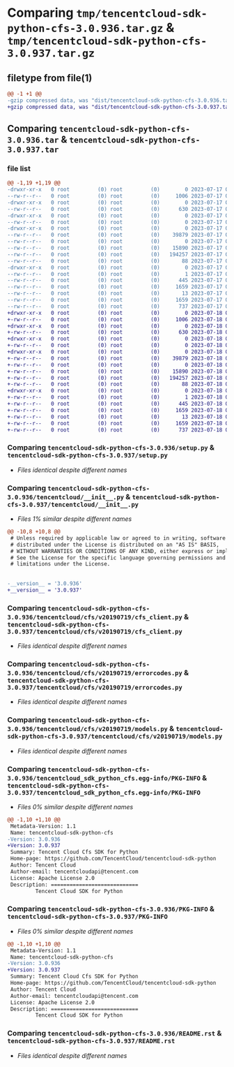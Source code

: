 # Comparing `tmp/tencentcloud-sdk-python-cfs-3.0.936.tar.gz` & `tmp/tencentcloud-sdk-python-cfs-3.0.937.tar.gz`

## filetype from file(1)

```diff
@@ -1 +1 @@
-gzip compressed data, was "dist/tencentcloud-sdk-python-cfs-3.0.936.tar", last modified: Mon Jul 17 00:20:20 2023, max compression
+gzip compressed data, was "dist/tencentcloud-sdk-python-cfs-3.0.937.tar", last modified: Tue Jul 18 00:19:46 2023, max compression
```

## Comparing `tencentcloud-sdk-python-cfs-3.0.936.tar` & `tencentcloud-sdk-python-cfs-3.0.937.tar`

### file list

```diff
@@ -1,19 +1,19 @@
-drwxr-xr-x   0 root         (0) root         (0)        0 2023-07-17 00:20:20.000000 tencentcloud-sdk-python-cfs-3.0.936/
--rw-r--r--   0 root         (0) root         (0)     1006 2023-07-17 00:20:19.000000 tencentcloud-sdk-python-cfs-3.0.936/setup.py
-drwxr-xr-x   0 root         (0) root         (0)        0 2023-07-17 00:20:20.000000 tencentcloud-sdk-python-cfs-3.0.936/tencentcloud/
--rw-r--r--   0 root         (0) root         (0)      630 2023-07-17 00:20:19.000000 tencentcloud-sdk-python-cfs-3.0.936/tencentcloud/__init__.py
-drwxr-xr-x   0 root         (0) root         (0)        0 2023-07-17 00:20:20.000000 tencentcloud-sdk-python-cfs-3.0.936/tencentcloud/cfs/
--rw-r--r--   0 root         (0) root         (0)        0 2023-07-17 00:20:19.000000 tencentcloud-sdk-python-cfs-3.0.936/tencentcloud/cfs/__init__.py
-drwxr-xr-x   0 root         (0) root         (0)        0 2023-07-17 00:20:20.000000 tencentcloud-sdk-python-cfs-3.0.936/tencentcloud/cfs/v20190719/
--rw-r--r--   0 root         (0) root         (0)    39879 2023-07-17 00:20:19.000000 tencentcloud-sdk-python-cfs-3.0.936/tencentcloud/cfs/v20190719/cfs_client.py
--rw-r--r--   0 root         (0) root         (0)        0 2023-07-17 00:20:19.000000 tencentcloud-sdk-python-cfs-3.0.936/tencentcloud/cfs/v20190719/__init__.py
--rw-r--r--   0 root         (0) root         (0)    15890 2023-07-17 00:20:19.000000 tencentcloud-sdk-python-cfs-3.0.936/tencentcloud/cfs/v20190719/errorcodes.py
--rw-r--r--   0 root         (0) root         (0)   194257 2023-07-17 00:20:19.000000 tencentcloud-sdk-python-cfs-3.0.936/tencentcloud/cfs/v20190719/models.py
--rw-r--r--   0 root         (0) root         (0)       88 2023-07-17 00:20:20.000000 tencentcloud-sdk-python-cfs-3.0.936/setup.cfg
-drwxr-xr-x   0 root         (0) root         (0)        0 2023-07-17 00:20:20.000000 tencentcloud-sdk-python-cfs-3.0.936/tencentcloud_sdk_python_cfs.egg-info/
--rw-r--r--   0 root         (0) root         (0)        1 2023-07-17 00:20:20.000000 tencentcloud-sdk-python-cfs-3.0.936/tencentcloud_sdk_python_cfs.egg-info/dependency_links.txt
--rw-r--r--   0 root         (0) root         (0)      445 2023-07-17 00:20:20.000000 tencentcloud-sdk-python-cfs-3.0.936/tencentcloud_sdk_python_cfs.egg-info/SOURCES.txt
--rw-r--r--   0 root         (0) root         (0)     1659 2023-07-17 00:20:20.000000 tencentcloud-sdk-python-cfs-3.0.936/tencentcloud_sdk_python_cfs.egg-info/PKG-INFO
--rw-r--r--   0 root         (0) root         (0)       13 2023-07-17 00:20:20.000000 tencentcloud-sdk-python-cfs-3.0.936/tencentcloud_sdk_python_cfs.egg-info/top_level.txt
--rw-r--r--   0 root         (0) root         (0)     1659 2023-07-17 00:20:20.000000 tencentcloud-sdk-python-cfs-3.0.936/PKG-INFO
--rw-r--r--   0 root         (0) root         (0)      737 2023-07-17 00:20:19.000000 tencentcloud-sdk-python-cfs-3.0.936/README.rst
+drwxr-xr-x   0 root         (0) root         (0)        0 2023-07-18 00:19:46.000000 tencentcloud-sdk-python-cfs-3.0.937/
+-rw-r--r--   0 root         (0) root         (0)     1006 2023-07-18 00:19:46.000000 tencentcloud-sdk-python-cfs-3.0.937/setup.py
+drwxr-xr-x   0 root         (0) root         (0)        0 2023-07-18 00:19:46.000000 tencentcloud-sdk-python-cfs-3.0.937/tencentcloud/
+-rw-r--r--   0 root         (0) root         (0)      630 2023-07-18 00:19:46.000000 tencentcloud-sdk-python-cfs-3.0.937/tencentcloud/__init__.py
+drwxr-xr-x   0 root         (0) root         (0)        0 2023-07-18 00:19:46.000000 tencentcloud-sdk-python-cfs-3.0.937/tencentcloud/cfs/
+-rw-r--r--   0 root         (0) root         (0)        0 2023-07-18 00:19:46.000000 tencentcloud-sdk-python-cfs-3.0.937/tencentcloud/cfs/__init__.py
+drwxr-xr-x   0 root         (0) root         (0)        0 2023-07-18 00:19:46.000000 tencentcloud-sdk-python-cfs-3.0.937/tencentcloud/cfs/v20190719/
+-rw-r--r--   0 root         (0) root         (0)    39879 2023-07-18 00:19:46.000000 tencentcloud-sdk-python-cfs-3.0.937/tencentcloud/cfs/v20190719/cfs_client.py
+-rw-r--r--   0 root         (0) root         (0)        0 2023-07-18 00:19:46.000000 tencentcloud-sdk-python-cfs-3.0.937/tencentcloud/cfs/v20190719/__init__.py
+-rw-r--r--   0 root         (0) root         (0)    15890 2023-07-18 00:19:46.000000 tencentcloud-sdk-python-cfs-3.0.937/tencentcloud/cfs/v20190719/errorcodes.py
+-rw-r--r--   0 root         (0) root         (0)   194257 2023-07-18 00:19:46.000000 tencentcloud-sdk-python-cfs-3.0.937/tencentcloud/cfs/v20190719/models.py
+-rw-r--r--   0 root         (0) root         (0)       88 2023-07-18 00:19:46.000000 tencentcloud-sdk-python-cfs-3.0.937/setup.cfg
+drwxr-xr-x   0 root         (0) root         (0)        0 2023-07-18 00:19:46.000000 tencentcloud-sdk-python-cfs-3.0.937/tencentcloud_sdk_python_cfs.egg-info/
+-rw-r--r--   0 root         (0) root         (0)        1 2023-07-18 00:19:46.000000 tencentcloud-sdk-python-cfs-3.0.937/tencentcloud_sdk_python_cfs.egg-info/dependency_links.txt
+-rw-r--r--   0 root         (0) root         (0)      445 2023-07-18 00:19:46.000000 tencentcloud-sdk-python-cfs-3.0.937/tencentcloud_sdk_python_cfs.egg-info/SOURCES.txt
+-rw-r--r--   0 root         (0) root         (0)     1659 2023-07-18 00:19:46.000000 tencentcloud-sdk-python-cfs-3.0.937/tencentcloud_sdk_python_cfs.egg-info/PKG-INFO
+-rw-r--r--   0 root         (0) root         (0)       13 2023-07-18 00:19:46.000000 tencentcloud-sdk-python-cfs-3.0.937/tencentcloud_sdk_python_cfs.egg-info/top_level.txt
+-rw-r--r--   0 root         (0) root         (0)     1659 2023-07-18 00:19:46.000000 tencentcloud-sdk-python-cfs-3.0.937/PKG-INFO
+-rw-r--r--   0 root         (0) root         (0)      737 2023-07-18 00:19:46.000000 tencentcloud-sdk-python-cfs-3.0.937/README.rst
```

### Comparing `tencentcloud-sdk-python-cfs-3.0.936/setup.py` & `tencentcloud-sdk-python-cfs-3.0.937/setup.py`

 * *Files identical despite different names*

### Comparing `tencentcloud-sdk-python-cfs-3.0.936/tencentcloud/__init__.py` & `tencentcloud-sdk-python-cfs-3.0.937/tencentcloud/__init__.py`

 * *Files 1% similar despite different names*

```diff
@@ -10,8 +10,8 @@
 # Unless required by applicable law or agreed to in writing, software
 # distributed under the License is distributed on an "AS IS" BASIS,
 # WITHOUT WARRANTIES OR CONDITIONS OF ANY KIND, either express or implied.
 # See the License for the specific language governing permissions and
 # limitations under the License.
 
 
-__version__ = '3.0.936'
+__version__ = '3.0.937'
```

### Comparing `tencentcloud-sdk-python-cfs-3.0.936/tencentcloud/cfs/v20190719/cfs_client.py` & `tencentcloud-sdk-python-cfs-3.0.937/tencentcloud/cfs/v20190719/cfs_client.py`

 * *Files identical despite different names*

### Comparing `tencentcloud-sdk-python-cfs-3.0.936/tencentcloud/cfs/v20190719/errorcodes.py` & `tencentcloud-sdk-python-cfs-3.0.937/tencentcloud/cfs/v20190719/errorcodes.py`

 * *Files identical despite different names*

### Comparing `tencentcloud-sdk-python-cfs-3.0.936/tencentcloud/cfs/v20190719/models.py` & `tencentcloud-sdk-python-cfs-3.0.937/tencentcloud/cfs/v20190719/models.py`

 * *Files identical despite different names*

### Comparing `tencentcloud-sdk-python-cfs-3.0.936/tencentcloud_sdk_python_cfs.egg-info/PKG-INFO` & `tencentcloud-sdk-python-cfs-3.0.937/tencentcloud_sdk_python_cfs.egg-info/PKG-INFO`

 * *Files 0% similar despite different names*

```diff
@@ -1,10 +1,10 @@
 Metadata-Version: 1.1
 Name: tencentcloud-sdk-python-cfs
-Version: 3.0.936
+Version: 3.0.937
 Summary: Tencent Cloud Cfs SDK for Python
 Home-page: https://github.com/TencentCloud/tencentcloud-sdk-python
 Author: Tencent Cloud
 Author-email: tencentcloudapi@tencent.com
 License: Apache License 2.0
 Description: ============================
         Tencent Cloud SDK for Python
```

### Comparing `tencentcloud-sdk-python-cfs-3.0.936/PKG-INFO` & `tencentcloud-sdk-python-cfs-3.0.937/PKG-INFO`

 * *Files 0% similar despite different names*

```diff
@@ -1,10 +1,10 @@
 Metadata-Version: 1.1
 Name: tencentcloud-sdk-python-cfs
-Version: 3.0.936
+Version: 3.0.937
 Summary: Tencent Cloud Cfs SDK for Python
 Home-page: https://github.com/TencentCloud/tencentcloud-sdk-python
 Author: Tencent Cloud
 Author-email: tencentcloudapi@tencent.com
 License: Apache License 2.0
 Description: ============================
         Tencent Cloud SDK for Python
```

### Comparing `tencentcloud-sdk-python-cfs-3.0.936/README.rst` & `tencentcloud-sdk-python-cfs-3.0.937/README.rst`

 * *Files identical despite different names*

